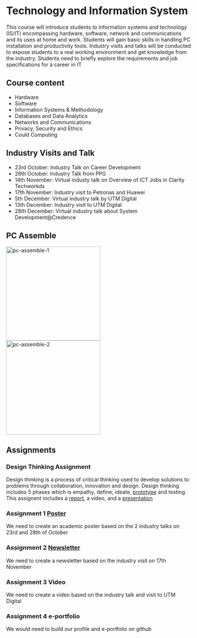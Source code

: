 # Technology and Information System
This course will introduce students to information systems and technology (IS/IT) encompassing hardware, software, network and communications and its uses at home and work. Students will gain basic skills in handling PC installation and productivity tools. Industry visits and talks will be conducted to expose students to a real working environment and get knowledge from the industry. Students need to briefly explore the requirements and job specifications for a career in IT

## Course content
- Hardware
- Software
- Information Systems & Methodology
- Databases and Data Analytics
- Networks and Communications
- Privacy, Security and Ethics
- Could Computing

## Industry Visits and Talk
- 23rd October: Industry Talk on Career Development
- 28th October: Industry Talk from PPG
- 14th November: Virtual industy talk on Overview of ICT Jobs in Clarity Techworkds
- 17th November: Industry visit to Petronas and Huawei
- 5th December: Virtual industry talk by UTM Digital
- 13th December: Industry visit to UTM Digital
- 28th December: Virtual industry talk about System Development@Credence

## PC Assemble
<img src="https://github.com/Yuylam/semester-1/assets/147635499/266bced7-679d-4603-aba3-4da189408bff" alt="pc-assemble-1" width="256"/>
<img src="https://github.com/Yuylam/semester-1/assets/147635499/f03d6256-ad66-41e7-8b0e-7fa963cc0286" alt="pc-assemble-2" width="256"/>

## Assignments
### Design Thinking Assignment
Design thinking is a process of critical thinking used to develop solutions to problems through collaboration, innovation and design.
Design thinking includes 5 phases which is empathy, define, ideate, [prototype](https://github.com/Yuylam/semester-1/blob/ac9e7f56fb3204b0ebee5d5d47a1652124f624d9/technology-and-information-system/Assignment%20Design%20Thinking%20Prototype%20Demonstration.pptx) and testing.
This assignent includes a [report](https://github.com/Yuylam/semester-1/blob/9eaad8828eeec9e7fc9ab0ae54e49b61875744d7/technology-and-information-system/Assignment%20Design%20Thinking%20Report%20Group%203.pdf), a video, and a [presentation](https://github.com/Yuylam/semester-1/blob/9eaad8828eeec9e7fc9ab0ae54e49b61875744d7/technology-and-information-system/Assignment%20Design%20Thinking%20Presentation%20Group%203.pdf)

### Assignment 1 [Poster](https://github.com/Yuylam/semester-1/blob/0081d8ac95d1809adb2dbda499aa03bcf91a78d7/technology-and-information-system/Assignment%20Poster%20LAM%20YOKE%20YU%20A23CS0233.pdf)
We need to create an academic poster based on the 2 industry talks on 23rd and 28th of October

### Assignment 2 [Newsletter](https://github.com/Yuylam/semester-1/blob/60248554f6324080727da10e5f58eaf262ec84da/technology-and-information-system/Assignment%20Newsletter%20Group%203.pdf)
We need to create a newsletter based on the industry visit on 17th November

### Assignment 3 Video
We need to create a video based on the industry talk and visit to UTM Digital

### Assignment 4 e-portfolio
We would need to build our profile and e-portfolio on github
